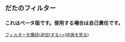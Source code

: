 ## だたのフィルター
### これはベータ版です。使用する場合は自己責任です。  
[フィルターを購読(追加)する>>](https://subscribe.adblockplus.org/?location=https://raw.githubusercontent.com/mirumoru/tdno_filter/main/Adblock_tdno.txt&title=ただのフィルター)([中身を見る](https://raw.githubusercontent.com/mirumoru/tdno_filter/main/Adblock_tdno.txt))  
